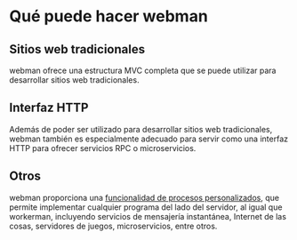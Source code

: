 # Qué puede hacer webman

## Sitios web tradicionales
webman ofrece una estructura MVC completa que se puede utilizar para desarrollar sitios web tradicionales.

## Interfaz HTTP
Además de poder ser utilizado para desarrollar sitios web tradicionales, webman también es especialmente adecuado para servir como una interfaz HTTP para ofrecer servicios RPC o microservicios.

## Otros
webman proporciona una [funcionalidad de procesos personalizados](process.md), que permite implementar cualquier programa del lado del servidor, al igual que workerman, incluyendo servicios de mensajería instantánea, Internet de las cosas, servidores de juegos, microservicios, entre otros.
